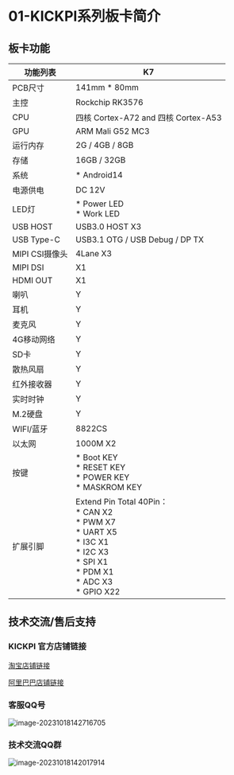 # 01-KICKPI系列板卡简介



## 板卡功能

| 功能列表       | K7                                                           |
| -------------- | ------------------------------------------------------------ |
| PCB尺寸        | 141mm * 80mm                                                 |
| 主控           | Rockchip RK3576                                              |
| CPU            | 四核 Cortex-A72 and 四核 Cortex-A53                          |
| GPU            | ARM Mali G52 MC3                                             |
| 运行内存       | 2G / 4GB / 8GB                                               |
| 存储           | 16GB / 32GB                                                  |
| 系统           | * Android14                                                  |
| 电源供电       | DC 12V                                                       |
| LED灯          | * Power LED <br />* Work LED                                 |
| USB HOST       | USB3.0 HOST X3                                               |
| USB Type-C     | USB3.1 OTG / USB Debug / DP TX                               |
| MIPI CSI摄像头 | 4Lane X3                                                     |
| MIPI DSI       | X1                                                           |
| HDMI OUT       | X1                                                           |
| 喇叭           | Y                                                            |
| 耳机           | Y                                                            |
| 麦克风         | Y                                                            |
| 4G移动网络     | Y                                                            |
| SD卡           | Y                                                            |
| 散热风扇       | Y                                                            |
| 红外接收器     | Y                                                            |
| 实时时钟       | Y                                                            |
| M.2硬盘        | Y                                                            |
| WIFI/蓝牙      | 8822CS                                                       |
| 以太网         | 1000M X2                                                     |
| 按键           | * Boot KEY <br />* RESET KEY <br />* POWER KEY <br />* MASKROM KEY |
| 扩展引脚       | Extend Pin Total 40Pin： <br />* CAN X2<br />* PWM X7 <br />* UART X5<br />* I3C X1 <br />* I2C X3 <br />* SPI X1<br />* PDM X1<br />* ADC X3 <br />* GPIO X22 |



## 技术交流/售后支持

### KICKPI 官方店铺链接

[淘宝店铺链接](https://shop183733283.taobao.com/?spm=a230r.7195193.1997079397.2.10f76f498zHqMG)

[阿里巴巴店铺链接](https://shop122g2107958t7.1688.com/page/index.html?spm=0.0.wp_pc_common_header_companyName_undefined.0)



### 客服QQ号

![image-20231018142716705](http://tanzhtanzh.oss-cn-shenzhen.aliyuncs.com/img/image-20231018142716705.png)



### 技术交流QQ群

![image-20231018142017914](http://tanzhtanzh.oss-cn-shenzhen.aliyuncs.com/img/image-20231018142017914.png)

